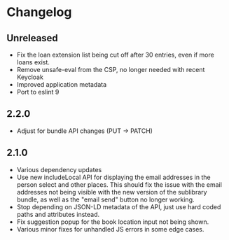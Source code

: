 # Changelog

## Unreleased

* Fix the loan extension list being cut off after 30 entries, even if more loans exist.
* Remove unsafe-eval from the CSP, no longer needed with recent Keycloak
* Improved application metadata
* Port to eslint 9

## 2.2.0

* Adjust for bundle API changes (PUT -> PATCH)

## 2.1.0

* Various dependency updates
* Use new includeLocal API for displaying the email addresses in the person
  select and other places. This should fix the issue with the email addresses
  not being visible with the new version of the sublibrary bundle, as well as
  the "email send" button no longer working.
* Stop depending on JSON-LD metadata of the API, just use hard coded paths and
  attributes instead.
* Fix suggestion popup for the book location input not being shown.
* Various minor fixes for unhandled JS errors in some edge cases.
